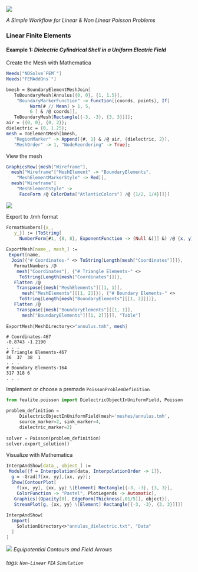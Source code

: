 ![](https://i.imgur.com/Fb4SmAp.png)

*A Simple Workflow for Linear & Non Linear Poisson Problems*
### Linear Finite Elements
#### Example 1: *Dielectric Cylindrical Shell in a Uniform Electric Field*
Create the Mesh with Mathematica
```Mathematica
Needs["NDSolve`FEM`"]
Needs["FEMAddOns`"]

bmesh = BoundaryElementMeshJoin[
   ToBoundaryMesh[Annulus[{0, 0}, {1, 1.5}], 
    "BoundaryMarkerFunction" -> Function[{coords, points}, If[
         Norm[# // Mean] > 1, 5,
         6 ] & /@ coords]], 
   ToBoundaryMesh[Rectangle[{-3, -3}, {3, 3}]]];
air = {{0, 0}, {0, 2}};
dielectric = {0, 1.25};
mesh = ToElementMesh[bmesh, 
   "RegionMarker" -> Append[{#, 1} & /@ air, {dielectric, 2}], 
   "MeshOrder" -> 1, "NodeReordering" -> True];
```
View the mesh
```Mathematica
GraphicsRow[{mesh["Wireframe"], 
  mesh["Wireframe"["MeshElement" -> "BoundaryElements", 
    "MeshElementMarkerStyle" -> Red]], 
  mesh["Wireframe"[
    "MeshElementStyle" -> 
     FaceForm /@ ColorData["AtlanticColors"] /@ {1/2, 1/4}]]}]
```
![](https://i.imgur.com/wlg9WmG.png)

Export to .tmh format
```Mathematica
FormatNumbers[{x_, 
   y_}] := (ToString[
     NumberForm[#1, {8, 8}, ExponentFunction -> (Null &)]] &) /@ {x, y}
     
ExportMesh[name_, mesh_] := 
 Export[name, 
  Join[{"# Coordinates-" <> ToString[Length[mesh["Coordinates"]]]}, 
   FormatNumbers /@ 
    mesh["Coordinates"], {"# Triangle Elements-" <> 
     ToString[Length[mesh["Coordinates"]]]}, 
   Flatten /@ 
    Transpose[{mesh["MeshElements"][[1, 1]], 
      mesh["MeshElements"][[1, 2]]}], {"# Boundary Elements-" <> 
     ToString[Length[mesh["BoundaryElements"][[1, 2]]]]}, 
   Flatten /@ 
    Transpose[{mesh["BoundaryElements"][[1, 1]], 
      mesh["BoundaryElements"][[1, 2]]}]], "Table"]
      
ExportMesh[MeshDirectory<>"annulus.tmh", mesh]
```
```
# Coordinates-467
-0.8743	-1.2190
. . .
# Triangle Elements-467
36	37	38	1
. . .
# Boundary Elements-164
317	318	6
. . .
```
Implement or choose a premade `PoissonProblemDefinition`
```python
from fealite.poisson import DielectricObjectInUniformField, Poisson

problem_definition =
     DielectricObjectInUniformField(mesh='meshes/annulus.tmh',
     source_marker=2, sink_marker=4,
     dielectric_marker=2)
     
solver = Poisson(problem_definition)
solver.export_solution()
```
Visualize with Mathematica
```Mathematica
InterpAndShow[data_, object_] := 
 Module[{f = Interpolation[data, InterpolationOrder -> 1]}, 
  g = -Grad[f[xx, yy],{xx, yy}]; 
  Show[ContourPlot[
    f[xx, yy], {xx, yy} \[Element] Rectangle[{-3, -3}, {3, 3}], 
    ColorFunction -> "Pastel", PlotLegends -> Automatic], 
   Graphics[{Opacity[0], EdgeForm[Thickness[.01/5]], object}], 
   StreamPlot[g, {xx, yy} \[Element] Rectangle[{-3, -3}, {3, 3}]]]]
   
InterpAndShow[
  Import[
    SolutionDirectory<>"annulus_dielectric.txt", "Data"
  ]
]
```
![](https://i.imgur.com/MGJ96Kb.png)
*Equipotential Contours and Field Arrows*

###### tags: `Non-Linear` `FEA` `Simulation`
